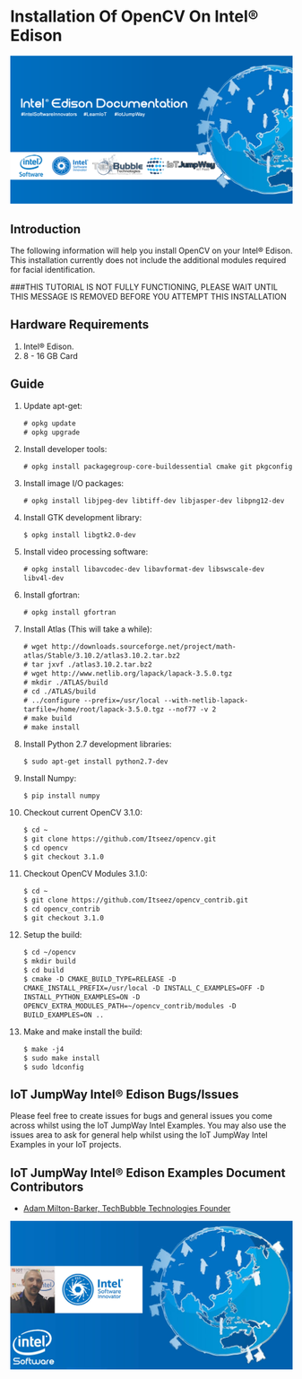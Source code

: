 # Installation Of OpenCV On Intel® Edison

![TechBubble IoT JumpWay Docs](../../images/Docs/Intel-Edison-Documentation.png)  

## Introduction

The following information will help you install OpenCV on your Intel® Edison. This installation currently does not include the additional modules required for facial identification.

###THIS TUTORIAL IS NOT FULLY FUNCTIONING, PLEASE WAIT UNTIL THIS MESSAGE IS REMOVED BEFORE YOU ATTEMPT THIS INSTALLATION

## Hardware Requirements

1. Intel® Edison.
2. 8 - 16 GB Card

## Guide

1. Update apt-get:

    ```
    # opkg update
    # opkg upgrade
    ```

2. Install developer tools:

    ```
    # opkg install packagegroup-core-buildessential cmake git pkgconfig
    ```

3. Install image I/O packages:

    ```
    # opkg install libjpeg-dev libtiff-dev libjasper-dev libpng12-dev
    ```

4. Install GTK development library:

    ```
    $ opkg install libgtk2.0-dev
    ```

5. Install video processing software:

    ```
    # opkg install libavcodec-dev libavformat-dev libswscale-dev libv4l-dev
    ```

6. Install gfortran:

    ```
    # opkg install gfortran
    ```

7. Install Atlas (This will take a while):

    ```
    # wget http://downloads.sourceforge.net/project/math-atlas/Stable/3.10.2/atlas3.10.2.tar.bz2
    # tar jxvf ./atlas3.10.2.tar.bz2
    # wget http://www.netlib.org/lapack/lapack-3.5.0.tgz
    # mkdir ./ATLAS/build
    # cd ./ATLAS/build
    # ../configure --prefix=/usr/local --with-netlib-lapack-tarfile=/home/root/lapack-3.5.0.tgz --nof77 -v 2
    # make build
    # make install
    ```


8. Install Python 2.7 development libraries:

    ```
    $ sudo apt-get install python2.7-dev
    ```

9. Install Numpy:

    ```
    $ pip install numpy
    ```

8. Checkout current OpenCV 3.1.0:

    ```
    $ cd ~
    $ git clone https://github.com/Itseez/opencv.git
    $ cd opencv
    $ git checkout 3.1.0
    ```

9. Checkout OpenCV Modules  3.1.0:

    ```
    $ cd ~
    $ git clone https://github.com/Itseez/opencv_contrib.git
    $ cd opencv_contrib
    $ git checkout 3.1.0
    ```

9. Setup the build:

    ```
    $ cd ~/opencv
    $ mkdir build
    $ cd build
    $ cmake -D CMAKE_BUILD_TYPE=RELEASE -D CMAKE_INSTALL_PREFIX=/usr/local -D INSTALL_C_EXAMPLES=OFF -D INSTALL_PYTHON_EXAMPLES=ON -D OPENCV_EXTRA_MODULES_PATH=~/opencv_contrib/modules -D BUILD_EXAMPLES=ON ..
    ```

10. Make and make install the build:

    ```
    $ make -j4
    $ sudo make install
    $ sudo ldconfig
    ```


## IoT JumpWay Intel® Edison Bugs/Issues

Please feel free to create issues for bugs and general issues you come across whilst using the IoT JumpWay Intel Examples. You may also use the issues area to ask for general help whilst using the IoT JumpWay Intel Examples in your IoT projects.

## IoT JumpWay Intel® Edison Examples Document Contributors

- [Adam Milton-Barker, TechBubble Technologies Founder](https://github.com/AdamMiltonBarker "Adam Milton-Barker, TechBubble Technologies Founder")

![Adam Milton-Barker,  Intel Software Innovator](../../images/main/Intel-Software-Innovator.jpg) 